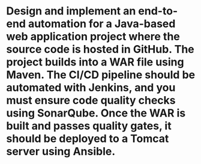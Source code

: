 # Design and implement an end-to-end automation for a Java-based web application project where the source code is hosted in GitHub. The project builds into a WAR file using Maven. The CI/CD pipeline should be automated with Jenkins, and you must ensure code quality checks using SonarQube. Once the WAR is built and passes quality gates, it should be deployed to a Tomcat server using Ansible.
